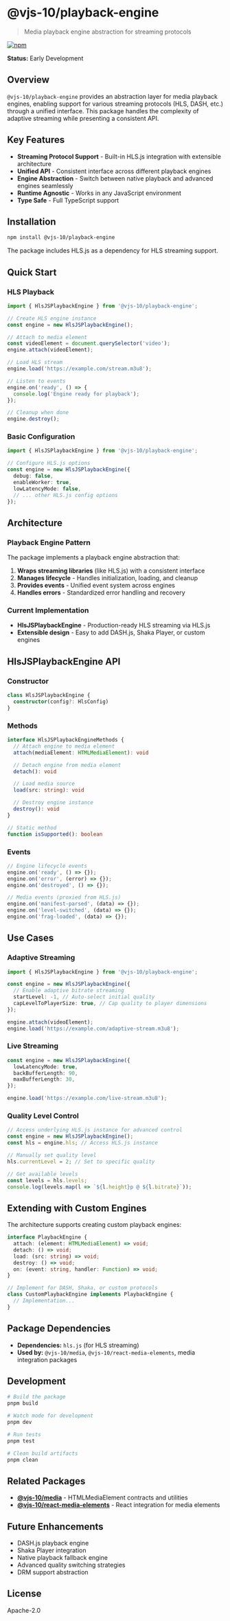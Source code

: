 # @vjs-10/playback-engine

> Media playback engine abstraction for streaming protocols

[![npm](https://img.shields.io/badge/npm-%40vjs--10%2Fplayback--engine-blue)](https://www.npmjs.com/package/@vjs-10/playback-engine)

**Status:** Early Development

## Overview

`@vjs-10/playback-engine` provides an abstraction layer for media playback engines, enabling support for various streaming protocols (HLS, DASH, etc.) through a unified interface. This package handles the complexity of adaptive streaming while presenting a consistent API.

## Key Features

- **Streaming Protocol Support** - Built-in HLS.js integration with extensible architecture
- **Unified API** - Consistent interface across different playback engines
- **Engine Abstraction** - Switch between native playback and advanced engines seamlessly
- **Runtime Agnostic** - Works in any JavaScript environment
- **Type Safe** - Full TypeScript support

## Installation

```bash
npm install @vjs-10/playback-engine
```

The package includes HLS.js as a dependency for HLS streaming support.

## Quick Start

### HLS Playback

```typescript
import { HlsJSPlaybackEngine } from '@vjs-10/playback-engine';

// Create HLS engine instance
const engine = new HlsJSPlaybackEngine();

// Attach to media element
const videoElement = document.querySelector('video');
engine.attach(videoElement);

// Load HLS stream
engine.load('https://example.com/stream.m3u8');

// Listen to events
engine.on('ready', () => {
  console.log('Engine ready for playback');
});

// Cleanup when done
engine.destroy();
```

### Basic Configuration

```typescript
import { HlsJSPlaybackEngine } from '@vjs-10/playback-engine';

// Configure HLS.js options
const engine = new HlsJSPlaybackEngine({
  debug: false,
  enableWorker: true,
  lowLatencyMode: false,
  // ... other HLS.js config options
});
```

## Architecture

### Playback Engine Pattern

The package implements a playback engine abstraction that:

1. **Wraps streaming libraries** (like HLS.js) with a consistent interface
2. **Manages lifecycle** - Handles initialization, loading, and cleanup
3. **Provides events** - Unified event system across engines
4. **Handles errors** - Standardized error handling and recovery

### Current Implementation

- **HlsJSPlaybackEngine** - Production-ready HLS streaming via HLS.js
- **Extensible design** - Easy to add DASH.js, Shaka Player, or custom engines

## HlsJSPlaybackEngine API

### Constructor

```typescript
class HlsJSPlaybackEngine {
  constructor(config?: HlsConfig)
}
```

### Methods

```typescript
interface HlsJSPlaybackEngineMethods {
  // Attach engine to media element
  attach(mediaElement: HTMLMediaElement): void

  // Detach engine from media element
  detach(): void

  // Load media source
  load(src: string): void

  // Destroy engine instance
  destroy(): void
}

// Static method
function isSupported(): boolean
```

### Events

```typescript
// Engine lifecycle events
engine.on('ready', () => {});
engine.on('error', (error) => {});
engine.on('destroyed', () => {});

// Media events (proxied from HLS.js)
engine.on('manifest-parsed', (data) => {});
engine.on('level-switched', (data) => {});
engine.on('frag-loaded', (data) => {});
```

## Use Cases

### Adaptive Streaming

```typescript
import { HlsJSPlaybackEngine } from '@vjs-10/playback-engine';

const engine = new HlsJSPlaybackEngine({
  // Enable adaptive bitrate streaming
  startLevel: -1, // Auto-select initial quality
  capLevelToPlayerSize: true, // Cap quality to player dimensions
});

engine.attach(videoElement);
engine.load('https://example.com/adaptive-stream.m3u8');
```

### Live Streaming

```typescript
const engine = new HlsJSPlaybackEngine({
  lowLatencyMode: true,
  backBufferLength: 90,
  maxBufferLength: 30,
});

engine.load('https://example.com/live-stream.m3u8');
```

### Quality Level Control

```typescript
// Access underlying HLS.js instance for advanced control
const engine = new HlsJSPlaybackEngine();
const hls = engine.hls; // Access HLS.js instance

// Manually set quality level
hls.currentLevel = 2; // Set to specific quality

// Get available levels
const levels = hls.levels;
console.log(levels.map(l => `${l.height}p @ ${l.bitrate}`));
```

## Extending with Custom Engines

The architecture supports creating custom playback engines:

```typescript
interface PlaybackEngine {
  attach: (element: HTMLMediaElement) => void;
  detach: () => void;
  load: (src: string) => void;
  destroy: () => void;
  on: (event: string, handler: Function) => void;
}

// Implement for DASH, Shaka, or custom protocols
class CustomPlaybackEngine implements PlaybackEngine {
  // Implementation...
}
```

## Package Dependencies

- **Dependencies:** `hls.js` (for HLS streaming)
- **Used by:** `@vjs-10/media`, `@vjs-10/react-media-elements`, media integration packages

## Development

```bash
# Build the package
pnpm build

# Watch mode for development
pnpm dev

# Run tests
pnpm test

# Clean build artifacts
pnpm clean
```

## Related Packages

- **[@vjs-10/media](../media)** - HTMLMediaElement contracts and utilities
- **[@vjs-10/react-media-elements](../../../react/react-media-elements)** - React integration for media elements

## Future Enhancements

- DASH.js playback engine
- Shaka Player integration
- Native playback fallback engine
- Advanced quality switching strategies
- DRM support abstraction

## License

Apache-2.0
